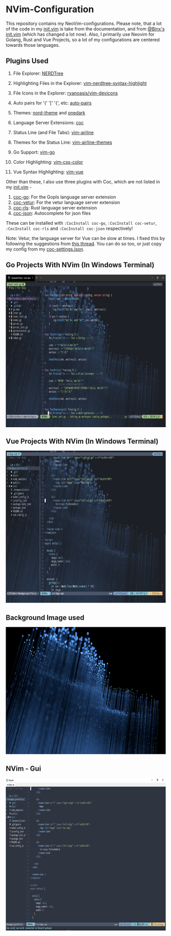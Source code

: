 # NVim-Configuration
This repository contains my NeoVim-configurations. Please note, that a lot of the code in my [init.vim](/init.vim) is take from the documentation, and from [@Binx's init.vim](https://github.com/Binx-Codes/NeoVim-config) (which has changed a lot now). Also, I primarily use Neovim for Golang, Rust and Vue Projects, so a lot of my configurations are centered towards those languages.

## Plugins Used
 
1. File Explorer: [NERDTree](https://github.com/scrooloose/NERDTree)

2. Highlighting Files in the Explorer: [vim-nerdtree-syntax-highlight](https://github.com/tiagofumo/vim-nerdtree-syntax-highlight)

3. File Icons in the Explorer: [ryanoasis/vim-devicons](https://github.com/ryanoasis/vim-devicons)

4. Auto pairs for '(' '\[' '{', etc: [auto-pairs](https://github.com/jiangmiao/auto-pairs)

5. Themes: [nord-theme](https://github.com/arcticicestudio/nord-vim) and [onedark](https://github.com/joshdick/onedark.vim)

6. Language Server Extensions: [coc](https://github.com/neoclide/coc.nvim)

7. Status Line (and File Tabs): [vim-airline](https://github.com/vim-airline/vim-airline)

8. Themes for the Status Line: [vim-airline-themes](https://github.com/vim-airline/vim-airline-themes)

9. Go Support: [vim-go](https://github.com/fatih/vim-go)

10. Color Highlighting: [vim-css-color](https://github.com/ap/vim-css-color)

11. Vue Syntax Highlighting: [vim-vue](https://github.com/posva/vim-vue)

Other than these, I also use three plugins with Coc, which are not listed in my [init.vim](/init.vim) -
1. [coc-go](https://github.com/josa42/coc-go): For the Gopls language server extension
2. [coc-vetur](https://github.com/neoclide/coc-vetur): For  the vetur language server extension
3. [coc-rls](https://github.com/neoclide/coc-rls): Rust language server extension
4. [coc-json](https://github.com/neoclide/coc-json): Autocomplete for json files

These can be installed with `:CocInstall coc-go`, `:CocInstall coc-vetur`, `:CocInstall coc-rls` and `:CocInstall coc-json` respectively!

Note: Vetur, the language server for Vue can be slow at times. I fixed this by following the suggestions from [this thread](https://github.com/vuejs/vetur/issues/2192). You can do so too, or just copy my config from my [coc-settings.json](/coc-settings.json).

## Go Projects With NVim (In Windows Terminal)

<p align="center">
  <img src="/nvim_image.png" height="480" />
</p>

## Vue Projects With NVim (In Windows Terminal)

<p align="center">
 <img src="/nvim_vue_image.png" height="480" />
</p>

## Background Image used

<p align="center">
  <img src="/BgImage.png" height="400" />
</p>

## NVim - Gui

<p align="center">
  <img src="/nvim_qt_image.png" height="480" />
</p>
